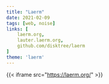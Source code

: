 ```yaml
---
title: "Laerm"
date: 2021-02-09
tags: [web, noise]
links: [
	laerm.org,
	lauter.laerm.org,
	github.com/disktree/laerm
]
theme: 'laerm'
---
```

{{< iframe src="https://laerm.org/" >}}
